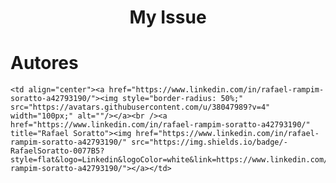 <h1 align="center">My Issue</h1>

Autores
=======

<table>
  <tr>
    
    <td align="center"><a href="https://www.linkedin.com/in/rafael-rampim-soratto-a42793190/"><img style="border-radius: 50%;" src="https://avatars.githubusercontent.com/u/38047989?v=4" width="100px;" alt=""/></a><br /><a href="https://www.linkedin.com/in/rafael-rampim-soratto-a42793190/" title="Rafael Soratto"><img href="https://www.linkedin.com/in/rafael-rampim-soratto-a42793190/" src="https://img.shields.io/badge/-RafaelSoratto-0077B5?style=flat&logo=Linkedin&logoColor=white&link=https://www.linkedin.com/in/rafael-rampim-soratto-a42793190/"></a></td>
  </tr>
</table>
